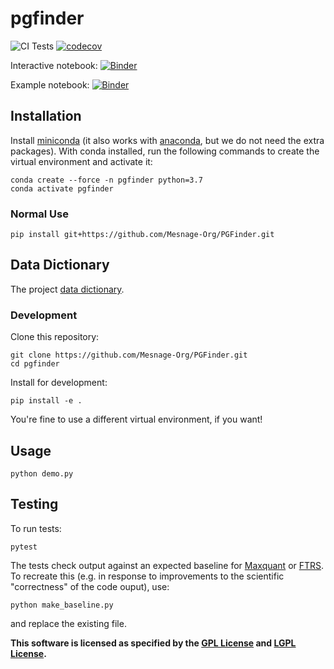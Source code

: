 # pgfinder

![CI Tests](https://github.com/Mesnage-Org/pgfinder/actions/workflows/ci-tests.yml/badge.svg) [![codecov](https://codecov.io/gh/Mesnage-Org/pgfinder/branch/master/graph/badge.svg?token=5SM94G9Z6K)](https://codecov.io/gh/Mesnage-Org/pgfinder)

Interactive notebook: [![Binder](https://mybinder.org/badge_logo.svg)](https://mybinder.org/v2/gh/Mesnage-Org/PGFinder/master?urlpath=tree/pgfinder_interactive.ipynb)

Example notebook: [![Binder](https://mybinder.org/badge_logo.svg)](https://mybinder.org/v2/gh/Mesnage-Org/PGFinder/master?urlpath=tree/pgfinder.ipynb)

## Installation

Install [miniconda](https://docs.conda.io/en/latest/miniconda.html) (it also works with [anaconda](https://docs.anaconda.com/anaconda/install/), but we do not need the extra packages). With conda installed, run the following commands to create the virtual environment and activate it:

```
conda create --force -n pgfinder python=3.7
conda activate pgfinder
```

### Normal Use

```
pip install git+https://github.com/Mesnage-Org/PGFinder.git
```

## Data Dictionary

The project [data dictionary](data_dictionary.md).

### Development

Clone this repository:

```
git clone https://github.com/Mesnage-Org/PGFinder.git
cd pgfinder
```

Install for development:

```
pip install -e .
```

You're fine to use a different virtual environment, if you want!
## Usage

```
python demo.py
```

## Testing

To run tests:

```
pytest
```

The tests check output against an expected baseline for [Maxquant](data/baseline_output.csv) or [FTRS](data/baseline_output_ftrs.csv). To recreate this (e.g. in response to improvements to the scientific "correctness" of the code ouput), use:

```
python make_baseline.py
```

and replace the existing file.

**This software is licensed as specified by the [GPL License](COPYING) and [LGPL License](COPYING.LESSER).**
